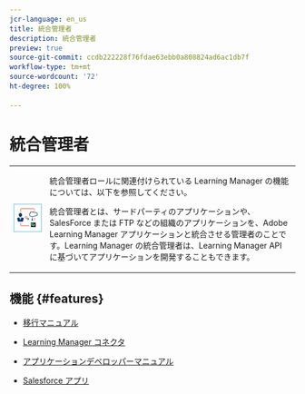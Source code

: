 ```yaml
---
jcr-language: en_us
title: 統合管理者
description: 統合管理者
preview: true
source-git-commit: ccdb222228f76fdae63ebb0a808824ad6ac1db7f
workflow-type: tm+mt
source-wordcount: '72'
ht-degree: 100%

---
```




# 統合管理者

<table> 
 <tbody>
  <tr> 
   <td><img src="assets/integration-admin2.png"></td> 
   <td><p>統合管理者ロールに関連付けられている Learning Manager の機能については、以下を参照してください。 </p> <p>統合管理者とは、サードパーティのアプリケーションや、SalesForce または FTP などの組織のアプリケーションを、Adobe Learning Manager アプリケーションと統合させる管理者のことです。Learning Manager の統合管理者は、Learning Manager API に基づいてアプリケーションを開発することもできます。 </p></td> 
  </tr> 
 </tbody>
</table>

## 機能 {#features}

* [移行マニュアル](integration-admin/feature-summary/migration-manual.md)

* [Learning Manager コネクタ](integration-admin/feature-summary/connectors.md)
* [アプリケーションデベロッパーマニュアル](integration-admin/feature-summary/developer-manual.md)
* [Salesforce アプリ](integration-admin/feature-summary/sfdc-app.md)

